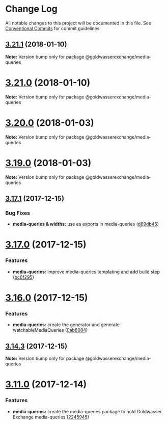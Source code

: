 # Change Log

All notable changes to this project will be documented in this file.
See [Conventional Commits](https://conventionalcommits.org) for commit guidelines.

<a name="3.21.1"></a>
## [3.21.1](https://github.com/goldwasserexchange/javascript/tree/master/packages/media-queries/compare/v3.21.0...v3.21.1) (2018-01-10)




**Note:** Version bump only for package @goldwasserexchange/media-queries

<a name="3.21.0"></a>
# [3.21.0](https://github.com/goldwasserexchange/javascript/tree/master/packages/media-queries/compare/v3.20.0...v3.21.0) (2018-01-10)




**Note:** Version bump only for package @goldwasserexchange/media-queries

<a name="3.20.0"></a>
# [3.20.0](https://github.com/goldwasserexchange/javascript/tree/master/packages/media-queries/compare/v3.19.0...v3.20.0) (2018-01-03)




**Note:** Version bump only for package @goldwasserexchange/media-queries

<a name="3.19.0"></a>
# [3.19.0](https://github.com/goldwasserexchange/javascript/tree/master/packages/media-queries/compare/v3.18.2...v3.19.0) (2018-01-03)




**Note:** Version bump only for package @goldwasserexchange/media-queries

<a name="3.17.1"></a>
## [3.17.1](https://github.com/goldwasserexchange/javascript/tree/master/packages/media-queries/compare/v3.17.0...v3.17.1) (2017-12-15)


### Bug Fixes

* **media-queries & widths:** use es exports in media-queries ([d69db45](https://github.com/goldwasserexchange/javascript/tree/master/packages/media-queries/commit/d69db45))




<a name="3.17.0"></a>
# [3.17.0](https://github.com/goldwasserexchange/javascript/tree/master/packages/media-queries/compare/v3.16.0...v3.17.0) (2017-12-15)


### Features

* **media-queries:** improve media-queries templating and add build step ([bc6f295](https://github.com/goldwasserexchange/javascript/tree/master/packages/media-queries/commit/bc6f295))




<a name="3.16.0"></a>
# [3.16.0](https://github.com/goldwasserexchange/javascript/tree/master/packages/media-queries/compare/v3.15.3...v3.16.0) (2017-12-15)


### Features

* **media-queries:** create the generator and generate watchableMediaQueries ([0ab8084](https://github.com/goldwasserexchange/javascript/tree/master/packages/media-queries/commit/0ab8084))




<a name="3.14.3"></a>
## [3.14.3](https://github.com/goldwasserexchange/javascript/tree/master/packages/media-queries/compare/v3.14.2...v3.14.3) (2017-12-15)




**Note:** Version bump only for package @goldwasserexchange/media-queries

<a name="3.11.0"></a>
# [3.11.0](https://github.com/goldwasserexchange/javascript/compare/v3.10.0...v3.11.0) (2017-12-14)


### Features

* **media-queries:** create the media-queries package to hold Goldwasser Exchange media-queries ([2245945](https://github.com/goldwasserexchange/javascript/commit/2245945))
